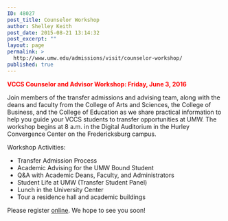 ```yaml
---
ID: 48027
post_title: Counselor Workshop
author: Shelley Keith
post_date: 2015-08-21 13:14:32
post_excerpt: ""
layout: page
permalink: >
  http://www.umw.edu/admissions/visit/counselor-workshop/
published: true
---
```

<strong><span style="color: #ff0000">VCCS Counselor and Advisor Workshop: Friday, June 3, 2016</span></strong>

Join members of the transfer admissions and advising team, along with the deans and faculty from the College of Arts and Sciences, the College of Business, and the College of Education as we share practical information to help you guide your VCCS students to transfer opportunities at UMW. The workshop begins at 8 a.m. in the Digital Auditorium in the Hurley Convergence Center on the Fredericksburg campus.

Workshop Activities:
<ul>
 	<li>Transfer Admission Process</li>
 	<li>Academic Advising for the UMW Bound Student</li>
 	<li>Q&amp;A with Academic Deans, Faculty, and Administrators</li>
 	<li>Student Life at UMW (Transfer Student Panel)</li>
 	<li>Lunch in the University Center</li>
 	<li>Tour a residence hall and academic buildings</li>
</ul>
Please register <a href="https://umw.askadmissions.net/Portal/EI/ViewDetails?gid=623577cc16190660fa4335bc6c3adb7f09acc5">online</a>. We hope to see you soon!